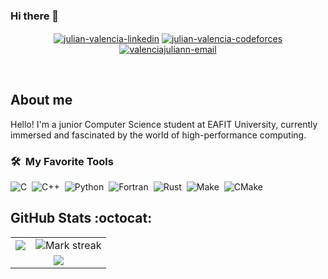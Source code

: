 ### Hi there 👋

<p align="center">
<a href="https://www.linkedin.com/in/julian-valencia-a48379279" target="_blank"><img align="center" src="https://img.shields.io/badge/LinkedIn-0077B5?style=for-the-badge&logo=linkedin&logoColor=white" alt="julian-valencia-linkedin"/></a>
<a href="https://codeforces.com/profile/IBluejSupremacy" target="_blank"><img align="center" src="https://img.shields.io/badge/Codeforces-445f9d?style=for-the-badge&logo=Codeforces&logoColor=white" alt="julian-valencia-codeforces"/></a>
<a href="mailto:valenciajuliann@hotmail.com" target="_blank"><img align="center" src="https://img.shields.io/badge/Microsoft_Outlook-0078D4?style=for-the-badge&logo=microsoft-outlook&logoColor=white" alt="valenciajuliann-email"/></a>
</p>
<br>

## About me 
Hello! I'm a junior Computer Science student at EAFIT University, currently immersed and fascinated by the world of high-performance computing. 

### 🛠 &nbsp;My Favorite Tools

![C](https://img.shields.io/badge/-C-05122A?style=flat&logo=C&logoColor=A8B9CC)&nbsp;
![C++](https://img.shields.io/badge/-C++-05122A?style=flat&logo=C%2B%2B&logoColor=00599C)&nbsp;
![Python](https://img.shields.io/badge/-Python-05122A?style=flat&logo=python)&nbsp;
![Fortran](https://img.shields.io/badge/-Fortran-05122A?style=flat&logo=fortran&logoColor=734F96)&nbsp;
![Rust](https://img.shields.io/badge/-Rust-05122A?style=flat&logo=rust)&nbsp;
![Make](https://img.shields.io/badge/-Make-05122A?style=flat&logo=gnu&logoColor=white)&nbsp; <!-- No hay un logo oficial de Make en shields.io, se usa GNU como una aproximación -->
![CMake](https://img.shields.io/badge/-CMake-05122A?style=flat&logo=cmake&logoColor=064F8C)&nbsp;


<h2>GitHub Stats :octocat:</h2>
<p align="center">

<table>
<tr>
<td>

<img  align="center"  src="https://github-readme-stats.vercel.app/api?username=julianvb03&theme=dark&show_icons=true&count_private=true" />
</td>
<td>

<img  title="🔥 Get streak stats for your profile at git.io/streak-stats" alt="Mark streak" src="https://github-readme-streak-stats.herokuapp.com/?user=julianvb03&theme=dark&hide_border=false" /> 
</td>
</tr>
<tr>
<td colspan="2" align="center">

<img  align="center"  src="https://github-readme-stats.anuraghazra1.vercel.app/api/top-langs/?username=julianvb03&theme=dark&hide_border=false&no-bg=true&no-frame=true&langs_count=3"/>
</td>
</tr>
</table>
</p>

